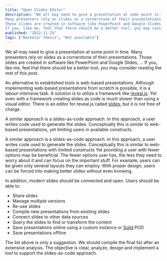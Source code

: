 ```yaml
---
title: "Open Slides Editor"
description: "We all may need to give a presentation at some point in time.
Many presenters rely on slides as a cornerstone of their presentations.
Those slides are created in software like PowerPoint and Google Slides, ...
If you, like me, feel that there should be a better tool, you may consider reading the rest of this post."
published: "2022-11-25"
tags: ["Bachelor thesis", "Not available"]
---
```


We all may need to give a presentation at some point in time.
Many presenters rely on slides as a cornerstone of their presentations.
Those slides are created in software like PowerPoint and Google Slides, ...
If you, like me, feel that there should be a better tool, you may consider reading the rest of this post.

An alternative to established tools is web-based presentations.
Although implementing web-based presentations from scratch is possible, it is a labour-intensive task.
A solution is to utilize a framework like [reveal.js].
Yet even with a framework creating slides as code is much slower than using a visual editor.
There is an editor for reveal.js called [slides], but it is not free of charge.

A similar approach is a slides-as-code approach.
In this approach, a user writes code used to generate the slides.
Conceptually this is similar to web-based presentations, yet limiting users in available constructs.

A similar approach is a slides-as-code approach.
In this approach, a user writes code used to generate the slides.
Conceptually this is similar to web-based presentations with limited constructs
Yet providing a user with fewer options may be beneficial.
The fewer options user has, the less they need to worry about it and can focus on the important stuff.
For example, users can be given only several layouts they can employ.
With proper design, users can be forced into making better slides without even knowing.

In addition, modern slides should be connected and open.
Users should be able to:
- Share slides
- Manage multiple versions
- Re-use slides
- Compile new presentations from existing slides
- Connect slides to other data sources
- Query the slides to find or transform the content
- Save presentations online using a custom instance or [Solid] POD
- Save presentations offline

The list above is only a suggestion.
We should compile the final list after an extensive analysis.
The objective is clear, analyze, design and implement a tool to support the slides-as-code approach.

[reveal.js]: <https://revealjs.com/>
[slides]: <https://slides.com/>
[Solid]: <https://solidproject.org/>
